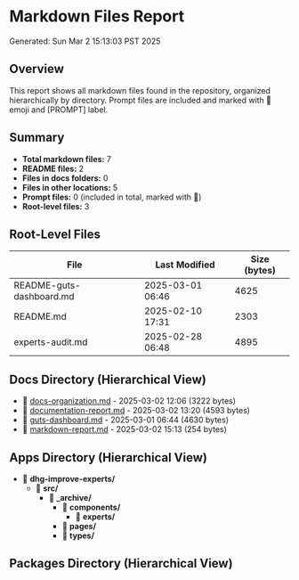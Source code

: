 # Markdown Files Report

Generated: Sun Mar  2 15:13:03 PST 2025

## Overview

This report shows all markdown files found in the repository, organized hierarchically by directory.
Prompt files are included and marked with 📜 emoji and [PROMPT] label.

## Summary

- **Total markdown files:** 7
- **README files:** 2
- **Files in docs folders:** 0
- **Files in other locations:** 5
- **Prompt files:** 0 (included in total, marked with 📜)
- **Root-level files:** 3

## Root-Level Files

| File | Last Modified | Size (bytes) |
|------|---------------|--------------|
| README-guts-dashboard.md | 2025-03-01 06:46 | 4625 |
| README.md | 2025-02-10 17:31 | 2303 |
| experts-audit.md | 2025-02-28 06:48 | 4895 |

## Docs Directory (Hierarchical View)

- 📄 [docs-organization.md](/docs/docs-organization.md) - 2025-03-02 12:06 (3222 bytes)
- 📄 [documentation-report.md](/docs/documentation-report.md) - 2025-03-02 13:20 (4593 bytes)
- 📄 [guts-dashboard.md](/docs/guts-dashboard.md) - 2025-03-01 06:44 (4630 bytes)
- 📄 [markdown-report.md](/docs/markdown-report.md) - 2025-03-02 15:13 (254 bytes)

## Apps Directory (Hierarchical View)

- 📁 **dhg-improve-experts/**
  - 📁 **src/**
    - 📁 **_archive/**
      - 📁 **components/**
        - 📁 **experts/**
      - 📁 **pages/**
      - 📁 **types/**

## Packages Directory (Hierarchical View)

